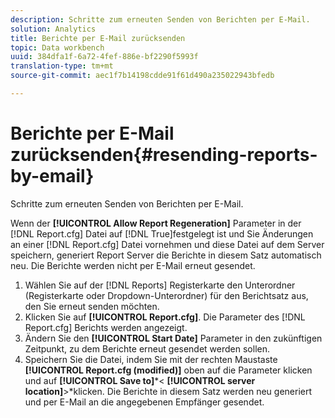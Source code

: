 ```yaml
---
description: Schritte zum erneuten Senden von Berichten per E-Mail.
solution: Analytics
title: Berichte per E-Mail zurücksenden
topic: Data workbench
uuid: 384dfa1f-6a72-4fef-886e-bf2290f5993f
translation-type: tm+mt
source-git-commit: aec1f7b14198cdde91f61d490a235022943bfedb

---
```



# Berichte per E-Mail zurücksenden{#resending-reports-by-email}

Schritte zum erneuten Senden von Berichten per E-Mail.

Wenn der **[!UICONTROL Allow Report Regeneration]** Parameter in der [!DNL Report.cfg] Datei auf [!DNL True]festgelegt ist und Sie Änderungen an einer [!DNL Report.cfg] Datei vornehmen und diese Datei auf dem Server speichern, generiert Report Server die Berichte in diesem Satz automatisch neu. Die Berichte werden nicht per E-Mail erneut gesendet.

1. Wählen Sie auf der [!DNL Reports] Registerkarte den Unterordner (Registerkarte oder Dropdown-Unterordner) für den Berichtsatz aus, den Sie erneut senden möchten.
1. Klicken Sie auf **[!UICONTROL Report.cfg]**. Die Parameter des [!DNL Report.cfg] Berichts werden angezeigt.
1. Ändern Sie den **[!UICONTROL Start Date]** Parameter in den zukünftigen Zeitpunkt, zu dem Berichte erneut gesendet werden sollen.
1. Speichern Sie die Datei, indem Sie mit der rechten Maustaste **[!UICONTROL Report.cfg (modified)]** oben auf die Parameter klicken und auf **[!UICONTROL Save to]***&lt; **[!UICONTROL server location]**>*klicken.
Die Berichte in diesem Satz werden neu generiert und per E-Mail an die angegebenen Empfänger gesendet.
